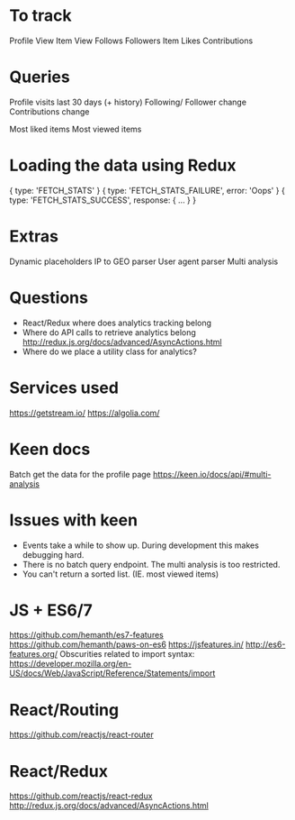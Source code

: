 # To track

Profile View
Item View
Follows
Followers
Item Likes
Contributions

# Queries

Profile visits last 30 days (+ history)
Following/ Follower change
Contributions change

Most liked items
Most viewed items

# Loading the data using Redux

{ type: 'FETCH_STATS' }
{ type: 'FETCH_STATS_FAILURE', error: 'Oops' }
{ type: 'FETCH_STATS_SUCCESS', response: { ... } }

# Extras

Dynamic placeholders
IP to GEO parser
User agent parser
Multi analysis

# Questions

* React/Redux where does analytics tracking belong
* Where do API calls to retrieve analytics belong
http://redux.js.org/docs/advanced/AsyncActions.html
* Where do we place a utility class for analytics?

# Services used
https://getstream.io/
https://algolia.com/


# Keen docs
Batch get the data for the profile page
https://keen.io/docs/api/#multi-analysis

# Issues with keen

* Events take a while to show up. During development this makes debugging hard.
* There is no batch query endpoint. The multi analysis is too restricted.
* You can't return a sorted list. (IE. most viewed items)


# JS + ES6/7
https://github.com/hemanth/es7-features
https://github.com/hemanth/paws-on-es6
https://jsfeatures.in/
http://es6-features.org/
Obscurities related to import syntax:
https://developer.mozilla.org/en-US/docs/Web/JavaScript/Reference/Statements/import

# React/Routing
https://github.com/reactjs/react-router

# React/Redux
https://github.com/reactjs/react-redux
http://redux.js.org/docs/advanced/AsyncActions.html
